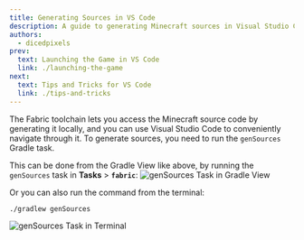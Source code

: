 ```yaml
---
title: Generating Sources in VS Code
description: A guide to generating Minecraft sources in Visual Studio Code.
authors:
  - dicedpixels
prev:
  text: Launching the Game in VS Code
  link: ./launching-the-game
next:
  text: Tips and Tricks for VS Code
  link: ./tips-and-tricks
---
```


The Fabric toolchain lets you access the Minecraft source code by generating it locally, and you can use Visual Studio Code to conveniently navigate through it. To generate sources, you need to run the `genSources` Gradle task.

This can be done from the Gradle View like above, by running the `genSources` task in **Tasks** > **`fabric`**:
![`genSources` Task in Gradle View](/assets/develop/getting-started/vscode/gradle-gensources.png)

Or you can also run the command from the terminal:

```sh:no-line-numbers
./gradlew genSources
```

![`genSources` Task in Terminal](/assets/develop/getting-started/vscode/terminal-gensources.png)
